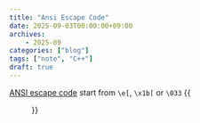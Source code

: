 ```yaml
---
title: "Ansi Escape Code"
date: 2025-09-03T00:00:00+09:00
archives:
    - 2025-09
categories: ["blog"]
tags: ["note", "C++"]
draft: true
---
```


[ANSI escape code](https://en.wikipedia.org/wiki/ANSI_escape_code)
start from `\e[`, `\x1b[` or `\033`
{{<figure src="/images/blog/ansi_escape00.jpg" alt="Local Multiplay">}}